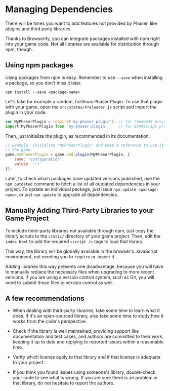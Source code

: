 Managing Dependencies
=====================

There will be times you want to add features not provided by Phaser, like plugins and third party libraries.

Thanks to Browserify, you can integrate packages installed with npm right into your game code. Not all libraries are available for distribution through npm, though.


Using npm packages
------------------

Using packages from npm is easy. Remember to use `--save` when installing a package, so you don't miss it later.

```
npm install --save <package-name>
```

Let's take for example a random, fictitious Phaser Plugin. To use that plugin with your game, open the `src/states/Preloader.js` script and import the plugin in your code.

```js
var MyPhaserPlugin = require('my-phaser-plugin'); // for CommonJS projects, or
import MyPhaserPlugin from 'my-phaser-plugin'     // for ECMAScript projects.
```

Then, just initialize the plugin, as recommended in its documentation.

```js
// Example: initialize 'MyPhaserPlugin' and keep a reference to use it later in
// the game.
game.myPhaserPlugin = game.add.plugin(MyPhaserPlugin, {
    some: 'configuration',
    values: ':)'
});
```

Later, to check which packages have updated versions published, use the `npm outdated` command to fetch a list of all outdated dependencies in your project. To update an individual package, just issue `npm update <package-name>`, or just `npm update` to upgrade all dependencies.


Manually Adding Third-Party Libraries to your Game Project
----------------------------------------------------------

To include third-party libraries not available through npm, just copy the library scripts to the `static/` directory of your game project. Then, edit the `index.html` to add the required `<script />` tags to load that library.

This way, the library will be globally available in the browser's JavaScript environment, not needing you to `require` or `import` it.

Adding libraries this way presents one disadvantage, because you will have to manually replace the necessary files when upgrading to more recent versions. If you are using a version control system, such as Git, you will need to submit those files to version control as well.


A few recommendations
---------------------

*   When dealing with third-party libraries, take some time to learn what it does. If it's an open-sourced library, also take some time to study how it works from the code's perspective.

*   Check if the library is well maintained, providing support like documentation and test cases, and authors are committed to their work, keeping it up to date and replying to reported issues within a reasonable time.

*   Verify which license apply to that library and if that license is adequate to your project.

*   If you think you found issues using someone's library, double-check your code to see what is wrong. If you are sure there is an problem in that library, do not hesitate to report the authors.
